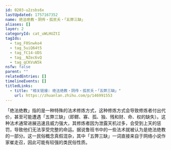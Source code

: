 ```yaml
---
id: 0203-u2zsbs6x
lastUpdated: 1757167352
name: 绝法绝教・阴传・孤贫夭・「五弊三缺」
aliases: []
layer: 2
categoryId: cat_uWLHUZtI
tagIds:
  - tag_F0Snwko4
  - tag_5uiQ64t5
  - tag_fC14-UDS
  - tag__NZec6vQ
  - tag_qCKVuN5k
nsfw: false
parent: ""
relatedEntries: []
timelineEvents: []
titledLinks:
  - title: "相关链接: 绝法绝教・阴传・孤贫夭・「五弊三缺」"
    url: https://zhuanlan.zhihu.com/p/146991553
---
```


「绝法绝教」指的是一种特殊的法术修炼方式，这种修炼方式会导致修炼者付出代价，甚至可能遭遇「五弊三缺」（即鳏、寡、孤、独、残和财、命、权的缺失）。这种法术通常进展迅速且威力强大，其修炼者因为泄露天机过多，会受到上天的惩罚，导致他们无法享受完整的命运。据说鲁班书中的一些法术就被认为是绝法绝教的一部分。这一民俗概念真假混杂，其中「五弊三缺」一词直接来自于网络小说作家崔走召，因此可能有较强的类民俗性质。